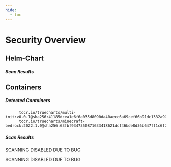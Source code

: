 ```yaml
---
hide:
  - toc
---
```


# Security Overview

<link href="https://truecharts.org/_static/trivy.css" type="text/css" rel="stylesheet" />

## Helm-Chart

##### Scan Results


## Containers

##### Detected Containers

          tccr.io/truecharts/multi-init:v0.0.1@sha256:41185dcea1e6f6a035d8090da40aecc6a69cef66b91dc1332a90c9d22861d367
          tccr.io/truecharts/minecraft-bedrock:2022.1.0@sha256:63fbf9347350871633418621dcf46bde8d36b647ff1c6f24555aa1487bd62698

##### Scan Results

SCANNING DISABLED DUE TO BUG

SCANNING DISABLED DUE TO BUG
